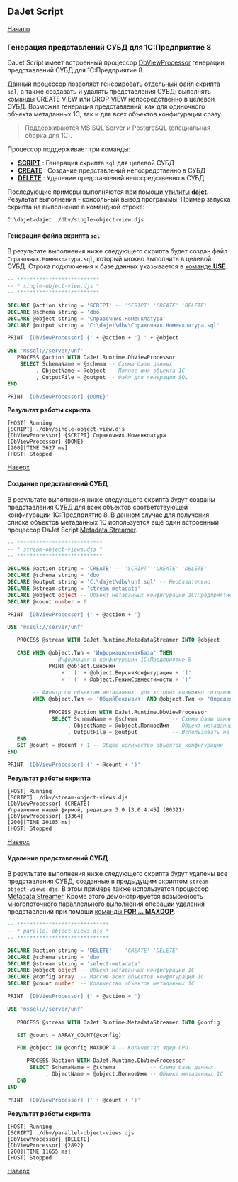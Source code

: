 ## DaJet Script

[Начало](https://github.com/zhichkin/dajet/tree/main/doc/dajet-script/README.md)

### Генерация представлений СУБД для 1С:Предприятие 8

DaJet Script имеет встроенный процессор [DbViewProcessor](https://github.com/zhichkin/dajet/blob/main/src/dajet-runtime/extensions/DbViewProcessor.cs) генерации представлений СУБД для 1С:Предприятие 8.

Данный процессор позволяет генерировать отдельный файл скрипта ```sql```, а также создавать и удалять представления СУБД: выполнять команды CREATE VIEW или DROP VIEW непосредственно в целевой СУБД. Возможна генерация представлений, как для одиночного объекта метаданных 1С, так и для всех объектов конфигурации сразу.

> Поддерживаются MS SQL Server и PostgreSQL (специальная сборка для 1С).

Процессор поддерживает три команды:
- [**SCRIPT**](#генерация-файла-скрипта-sql) : Генерация скрипта ```sql``` для целевой СУБД
- [**CREATE**](#создание-представлений-субд) : Создание представлений непосредственно в СУБД
- [**DELETE**](#удаление-представлений-субд) : Удаление представлений непосредственно в СУБД

Последующие примеры выполняются при помощи [утилиты **dajet**](https://github.com/zhichkin/dajet/blob/main/doc/dajet-utility/README.md). Результат выполнения - консольный вывод программы. Пример запуска скрипта на выполнение в командной строке:
```
C:\dajet>dajet ./dbv/single-object-view.djs
```

#### Генерация файла скрипта ```sql```

В результате выполнения ниже следующего скрипта будет создан файл ```Справочник.Номенклатура.sql```, который можно выполнить в целевой СУБД. Строка подключения к базе данных указывается в [команде **USE**](https://github.com/zhichkin/dajet/blob/main/doc/dajet-script/use/README.md).

```SQL
-- **************************
-- * single-object-view.djs *
-- **************************

DECLARE @action string = 'SCRIPT' -- 'SCRIPT' 'CREATE' 'DELETE'
DECLARE @schema string = 'dbo'
DECLARE @object string = 'Справочник.Номенклатура'
DECLARE @output string = 'C:\dajet\dbv\Справочник.Номенклатура.sql'

PRINT '[DbViewProcessor] {' + @action + '} ' + @object

USE 'mssql://server/unf'
   PROCESS @action WITH DaJet.Runtime.DbViewProcessor
    SELECT SchemaName = @schema -- Схема базы данных
         , ObjectName = @object -- Полное имя объекта 1С
         , OutputFile = @output -- Файл для генерации SQL
END

PRINT '[DbViewProcessor] {DONE}'
```
**Результат работы скрипта**
```
[HOST] Running
[SCRIPT] ./dbv/single-object-view.djs
[DbViewProcessor] {SCRIPT} Справочник.Номенклатура
[DbViewProcessor] {DONE}
[200][TIME 3627 ms]
[HOST] Stopped
```

[Наверх](#генерация-представлений-субд-для-1спредприятие-8)

#### Создание представлений СУБД

В результате выполнения ниже следующего скрипта будут созданы представления СУБД для всех объектов соответствующей конфигурации 1С:Предприятие 8. В данном случае для получения списка объектов метаданных 1С используется ещё один встроенный процессор DaJet Script [Metadata Streamer](https://github.com/zhichkin/dajet/blob/main/doc/dajet-script/md-streamer/README.md).

```SQL
-- ***************************
-- * stream-object-views.djs *
-- ***************************

DECLARE @action string = 'CREATE' -- 'SCRIPT' 'CREATE' 'DELETE'
DECLARE @schema string = 'dbo'
DECLARE @output string = 'C:\dajet\dbv\unf.sql' -- Необязательно
DECLARE @stream string = 'stream-metadata'
DECLARE @object object -- Объект метаданных конфигурации 1С:Предприятие 8
DECLARE @count number = 0

PRINT '[DbViewProcessor] {' + @action + '}'

USE 'mssql://server/unf'

   PROCESS @stream WITH DaJet.Runtime.MetadataStreamer INTO @object

   CASE WHEN @object.Тип = 'ИнформационнаяБаза' THEN
             -- Информация о конфигурации 1С:Предприятие 8
             PRINT @object.Синоним
                 + ' [' + @object.ВерсияКонфигурации + ']'
                 + ' (' + @object.РежимСовместимости + ')'
   
        -- Фильтр по объектам метаданных, для которых возможно создание представлений
        WHEN @object.Тип <> 'ОбщийРеквизит' AND @object.Тип <> 'ОпределяемыйТип' THEN
             
             PROCESS @action WITH DaJet.Runtime.DbViewProcessor
              SELECT SchemaName = @schema           -- Схема базы данных
                   , ObjectName = @object.ПолноеИмя -- Объект метаданных 1С
                   , OutputFile = @output           -- Использовать не обязательно
   END
   SET @count = @count + 1 -- Общее количество объектов конфигурации
END

PRINT '[DbViewProcessor] {' + @count + '}'
```
**Результат работы скрипта**
```
[HOST] Running
[SCRIPT] ./dbv/stream-object-views.djs
[DbViewProcessor] {CREATE}
Управление нашей фирмой, редакция 3.0 [3.0.4.45] (80321)
[DbViewProcessor] {3364}
[200][TIME 20105 ms]
[HOST] Stopped
```

[Наверх](#генерация-представлений-субд-для-1спредприятие-8)

#### Удаление представлений СУБД

В результате выполнения ниже следующего скрипта будут удалены все представления СУБД, созданные в предыдущим скриптом ```stream-object-views.djs```. В этом примере также используется процессор [Metadata Streamer](https://github.com/zhichkin/dajet/blob/main/doc/dajet-script/md-streamer/README.md). Кроме этого демонстрируется возможность многопоточного параллельного выполнения операции удаления представлений при помощи [команды **FOR ... MAXDOP**](https://github.com/zhichkin/dajet/blob/main/doc/dajet-script/parallelism/README.md).

```SQL
-- *****************************
-- * parallel-object-views.djs *
-- *****************************

DECLARE @action string = 'DELETE' -- 'CREATE' 'DELETE'
DECLARE @schema string = 'dbo'
DECLARE @stream string = 'select-metadata'
DECLARE @object object -- Объект метаданных конфигурации 1С
DECLARE @config array  -- Массив всех объектов конфигурации 1С
DECLARE @count number  -- Количество объектов метаданных 1С

PRINT '[DbViewProcessor] {' + @action + '}'

USE 'mssql://server/unf'
   
   PROCESS @stream WITH DaJet.Runtime.MetadataStreamer INTO @config

   SET @count = ARRAY_COUNT(@config)

   FOR @object IN @config MAXDOP 4 -- Количество ядер CPU

      PROCESS @action WITH DaJet.Runtime.DbViewProcessor
       SELECT SchemaName = @schema           -- Схема базы данных
            , ObjectName = @object.ПолноеИмя -- Объект метаданных 1С
   END
END

PRINT '[DbViewProcessor] {' + @count + '}'
```
**Результат работы скрипта**
```
[HOST] Running
[SCRIPT] ./dbv/parallel-object-views.djs
[DbViewProcessor] {DELETE}
[DbViewProcessor] {2892}
[200][TIME 11655 ms]
[HOST] Stopped
```

[Наверх](#генерация-представлений-субд-для-1спредприятие-8)
